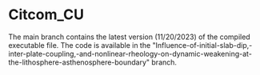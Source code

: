 # Citcom_CU
The main branch contains the latest version (11/20/2023) of the compiled executable file.
The code is available in the "Influence-of-initial-slab-dip,-inter-plate-coupling,-and-nonlinear-rheology-on-dynamic-weakening-at-the-lithosphere-asthenosphere-boundary" branch.
